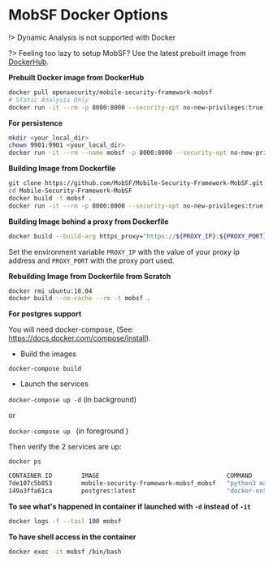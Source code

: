 # MobSF Docker Options

!> Dynamic Analysis is not supported with Docker

?> Feeling too lazy to setup MobSF? Use the latest prebuilt image from [DockerHub](https://hub.docker.com/r/opensecurity/mobile-security-framework-mobsf/).

**Prebuilt Docker image from DockerHub**

```bash
docker pull opensecurity/mobile-security-framework-mobsf
# Static Analysis Only
docker run -it --rm -p 8000:8000 --security-opt no-new-privileges:true --cap-drop=ALL opensecurity/mobile-security-framework-mobsf:latest
```

**For persistence**

```bash
mkdir <your_local_dir>
chown 9901:9901 <your_local_dir>
docker run -it --rm --name mobsf -p 8000:8000 --security-opt no-new-privileges:true --cap-drop=ALL -v <your_local_dir>:/home/mobsf/.MobSF opensecurity/mobile-security-framework-mobsf:latest
```

**Building Image from Dockerfile**

```bash
git clone https://github.com/MobSF/Mobile-Security-Framework-MobSF.git
cd Mobile-Security-Framework-MobSF
docker build -t mobsf .
docker run -it --rm -p 8000:8000 --security-opt no-new-privileges:true --cap-drop=ALL mobsf
```

**Building Image behind a proxy from Dockerfile**

```bash
docker build --build-arg https_proxy="https://${PROXY_IP}:${PROXY_PORT}" --build-arg http_proxy="${PROXY_IP}:${PROXY_PORT}" --build-arg NO_PROXY="127.0.0.1" -t mobsf .
```

Set the environment variable `PROXY_IP` with the value of your proxy ip address and `PROXY_PORT` with the proxy port used.

**Rebuilding Image from Dockerfile from Scratch**

```bash
docker rmi ubuntu:18.04
docker build --no-cache --rm -t mobsf .
```

**For postgres support**

You will need docker-compose, (See: <https://docs.docker.com/compose/install>).

* Build the images 

`docker-compose build`

* Launch the services

`docker-compose up -d`  (in background)

or

`docker-compose up ` (in foreground )

Then verify the 2 services are up:

`docker ps`

```bash
CONTAINER ID        IMAGE                                   COMMAND                  CREATED             STATUS              PORTS                          NAMES
7de107c5b853        mobile-security-framework-mobsf_mobsf   "python3 manage.py r…"   5 weeks ago         Up 5 weeks          0.0.0.0:8000->8000/tcp         mobile-security-framework-mobsf_mobsf_1
149a3ffa61ca        postgres:latest                         "docker-entrypoint.s…"   5 weeks ago         Up 5 weeks          5432/tcp                       mobile-security-framework-mobsf_postgres_1
```

**To see what's happened in container if launched with `-d` instead of `-it`**

```bash
docker logs -f --tail 100 mobsf
```

**To have shell access in the container**

```bash
docker exec -it mobsf /bin/bash
```
